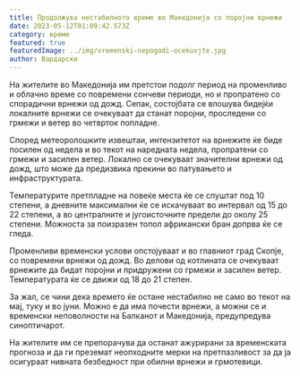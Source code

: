```yaml
---
title: Продолжува нестабилното време во Македонија со поројни врнежи
date: 2023-05-12T01:09:42.573Z
category: време
featured: true
featuredImage: ../img/vremenski-nepogodi-ocekuvjte.jpg
author: Вардарски
---
```

На жителите во Македонија им претстои подолг период на променливо и облачно време со повремени сончеви периоди, но и пропратено со спорадични врнежи од дожд. Сепак, состојбата се влошува бидејќи локалните врнежи се очекуваат да станат поројни, проследени со грмежи и ветер во четврток попладне.

Според метеоролошките извештаи, интензитетот на врнежите ќе биде посилен од недела и во текот на наредната недела, пропратени со грмежи и засилен ветер. Локално се очекуваат значителни врнежи од дожд, што може да предизвика прекини во патувањето и инфраструктурата.

Температурите претпладне на повеќе места ќе се спуштат под 10 степени, а дневните максимални ќе се искачуваат во интервал од 15 до 22 степени, а во централните и југоисточните предели до околу 25 степени. Можноста за поизразен топол африкански бран допрва ќе се гледа.

Променливи временски услови опстојуваат и во главниот град Скопје, со повремени врнежи од дожд. Во делови од котлината се очекуваат врнежите да бидат поројни и придружени со грмежи и засилен ветер. Температурата ќе се движи од 18 до 21 степен.

За жал, се чини дека времето ќе остане нестабилно не само во текот на мај, туку и во јуни. Можно е да има почести врнежи, а можни се и временски неповолности на Балканот и Македонија, предупредува синоптичарот.

На жителите им се препорачува да останат ажурирани за временската прогноза и да ги преземат неопходните мерки на претпазливост за да ја осигураат нивната безбедност при обилни врнежи и грмотевици.
